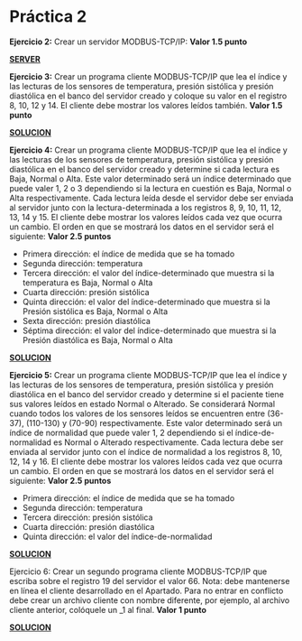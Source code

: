 # Práctica 2

**Ejercicio 2:** Crear un servidor MODBUS-TCP/IP: **Valor 1.5 punto**

[**SERVER**](ModbusServer.py)

**Ejercicio 3:** Crear un programa cliente MODBUS-TCP/IP que lea el índice y las lecturas de los sensores  de temperatura, presión sistólica y presión diastólica en el banco del servidor creado y coloque su valor en el registro 8, 10, 12 y 14. El cliente debe mostrar los valores leídos también. **Valor 1.5 punto**

[**SOLUCION**](client_ejercicio3.py)

**Ejercicio 4:** Crear un programa cliente MODBUS-TCP/IP que lea el índice y las lecturas de los sensores de temperatura, presión sistólica y presión diastólica en el banco del servidor creado y determine si cada lectura es Baja, Normal o Alta. Este valor determinado será un índice determinado que puede valer 1, 2 o 3 dependiendo si la lectura en cuestión es Baja, Normal o Alta respectivamente. Cada lectura leída desde el servidor debe ser enviada al servidor junto con la lectura-determinada a los registros 8, 9, 10, 11, 12, 13, 14 y 15. El cliente debe mostrar los valores leídos cada vez que ocurra un cambio. El orden en que se mostrará los datos en el servidor será el siguiente: **Valor 2.5 puntos**
* Primera dirección: el índice de medida que se ha tomado
* Segunda dirección: temperatura
* Tercera dirección: el valor del índice-determinado que muestra si la temperatura es
  Baja, Normal o Alta
* Cuarta dirección: presión sistólica
* Quinta dirección: el valor del índice-determinado que muestra si la Presión sistólica
  es Baja, Normal o Alta
* Sexta dirección: presión diastólica
* Séptima dirección: el valor del índice-determinado que muestra si la Presión diastólica
  es Baja, Normal o Alta

[**SOLUCION**](client_ejercicio4.py)

**Ejercicio 5:** Crear un programa cliente MODBUS-TCP/IP que lea el índice y las lecturas de los sensores de temperatura, presión sistólica y presión diastólica en el banco del servidor creado y determine si el paciente tiene sus valores leídos en estado Normal o Alterado. Se considerará Normal cuando todos los valores de los sensores leídos se encuentren entre (36-37), (110-130) y (70-90) respectivamente. Este valor determinado será un índice de normalidad que puede valer 1, 2 dependiendo si el índice-de-normalidad es Normal o Alterado respectivamente. Cada lectura debe ser enviada al servidor junto con el índice de normalidad a los registros 8, 10, 12, 14 y 16. El cliente debe mostrar los valores leídos cada vez que ocurra un cambio. El orden en que se mostrará los datos en el servidor será el siguiente: **Valor 2.5 puntos**
* Primera dirección: el índice de medida que se ha tomado
* Segunda dirección: temperatura
* Tercera dirección: presión sistólica
* Cuarta dirección: presión diastólica
* Quinta dirección: el valor del índice-de-normalidad

[**SOLUCION**](client_ejercicio5.py)

Ejercicio 6: Crear un segundo programa cliente MODBUS-TCP/IP que escriba sobre el registro 19 del servidor el valor 66. Nota: debe mantenerse en línea el cliente desarrollado en el Apartado. Para no entrar en conflicto debe crear un archivo cliente con nombre diferente, por ejemplo, al archivo cliente anterior, colóquele un _1 al final. **Valor 1 punto**

[**SOLUCION**](client_ejercicio6.py)